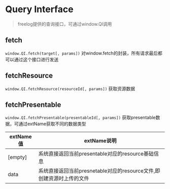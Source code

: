 # Query Interface

> freelog提供的查询接口，可通过window.QI调用

## fetch

``window.QI.fetch(target[, params])`` 对window.fetch的封装，所有请求最后都可以通过这个接口进行发送

## fetchResource
``window.QI.fetchResource(resourceId[, params])`` 获取资源数据

## fetchPresentable
``window.QI.fetchPresentable(presentableId[, params])``  获取presentable数据，可通过extName获取不同的数据类型

|extName值|extName说明|
| --- | --- |
|[empty]|	系统直接返回当前presentable对应的resource基础信息|
|data|	系统直接返回当前presnetable对应的resource文件,即创建资源时上传的文件
